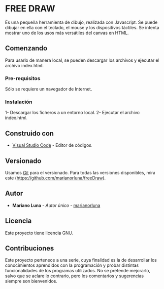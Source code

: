 # FREE DRAW

Es una pequeña herramienta de dibujo, realizada con Javascript. Se puede dibujar en ella con el teclado, el mouse y los dispositivos táctiles. Se intenta mostrar uno de los usos más versátiles del canvas en HTML.

## Comenzando

Para usarlo de manera local, se pueden descargar los archivos y ejecutar el archivo index.html.

### Pre-requisitos

Sólo se requiere un navegador de Internet.

### Instalación

1- Descargar los ficheros a un entorno local.
2- Ejecutar el archivo index.html.

## Construido con

* [Visual Studio Code](https://code.visualstudio.com/docs) - Editor de códigos.

## Versionado

Usamos [Git](https://git-scm.com/) para el versionado. Para todas las versiones disponibles, mira este (https://github.com/marianorluna/freeDraw).

## Autor

* **Mariano Luna** - *Autor único* - [marianorluna](https://github.com/marianorluna)

## Licencia

Este proyecto tiene licencia GNU.

## Contribuciones

Este proyecto pertenece a una serie, cuya finalidad es la de desarrollar los conocimientos aprendidos con la programación y probar distintas funcionalidades de los programas utilizados. No se pretende mejorarlo, salvo que se aclare lo contrario, pero los comentarios y sugerencias siempre son bienvenidos.
